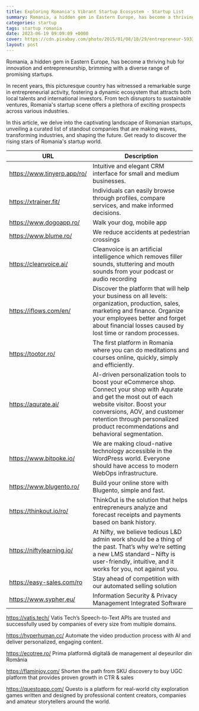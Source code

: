 ```yaml
---
title: Exploring Romania's Vibrant Startup Ecosystem - Startup List
summary: Romania, a hidden gem in Eastern Europe, has become a thriving hub for innovation and entrepreneurship.
categories: startup
tags: startup romania
date: 2023-06-19 09:09:09 +0000
cover: https://cdn.pixabay.com/photo/2015/01/08/18/29/entrepreneur-593361_960_720.jpg
layout: post
---
```


Romania, a hidden gem in Eastern Europe, has become a thriving hub for innovation and entrepreneurship, brimming with a diverse range of promising startups.

In recent years, this picturesque country has witnessed a remarkable surge in entrepreneurial activity, fostering a dynamic ecosystem that attracts both local talents and international investors. From tech disruptors to sustainable ventures, Romania's startup scene offers a plethora of exciting prospects across various industries.

In this article, we delve into the captivating landscape of Romanian startups, unveiling a curated list of standout companies that are making waves, transforming industries, and shaping the future. Get ready to discover the rising stars of Romania's startup world.

| URL | Description |
| --- | --- |
| <https://www.tinyerp.app/ro/> | Intuitive and elegant CRM interface for small and medium businesses. |
| <https://xtrainer.fit/> | Individuals can easily browse through profiles, compare services, and make informed decisions. |
| <https://www.dogoapp.ro/> | Walk your dog, mobile app |
| <https://www.blume.ro/> | We reduce accidents at pedestrian crossings |
| <https://cleanvoice.ai/> | Cleanvoice is an artificial intelligence which removes filler sounds, stuttering and mouth sounds from your podcast or audio recording |
| <https://iflows.com/en/> | Discover the platform that will help your business on all levels: organization, production, sales, marketing and finance. Organize your employees better and forget about financial losses caused by lost time or random processes. |
| <https://tootor.ro/> | The first platform in Romania where you can do meditations and courses online, quickly, simply and efficiently. |
| <https://aqurate.ai/> | AI-driven personalization tools to boost your eCommerce shop. Connect your shop with Aqurate and get the most out of each website visitor. Boost your conversions, AOV, and customer retention through personalized product recommendations and behavioral segmentation. |
| <https://www.bitpoke.io/> | We are making cloud-native technology accessible in the WordPress world. Everyone should have access to modern WebOps infrastructure. |
| <https://www.blugento.ro/> | Build your online store with Blugento, simple and fast. |
| <https://thinkout.io/ro/> | ThinkOut is the solution that helps entrepreneurs analyze and forecast receipts and payments based on bank history. |
| <https://niftylearning.io/> | At Nifty, we believe tedious L&D admin work should be a thing of the past. That’s why we’re setting a new LMS standard – Nifty is user-friendly, intuitive, and it works for you, not against you.  |
| <https://easy-sales.com/ro> | Stay ahead of competition with our automated selling solution |
| <https://www.sypher.eu/> | Information Security & Privacy Management Integrated Software |

https://vatis.tech/
Vatis Tech’s Speech-to-Text APIs are trusted and successfully used by companies of every size from multiple domains.

https://hyperhuman.cc/
Automate the video production process with AI and deliver personalized, engaging content.

https://ecotree.ro/
Prima platformă digitală de management al deșeurilor din România

https://flaminjoy.com/
Shorten the path from SKU discovery to buy
UGC platform that provides proven growth in CTR & sales

https://questoapp.com/
Questo is a platform for real-world city exploration games written and designed by professional content creators, companies and amateur storytellers around the world.

